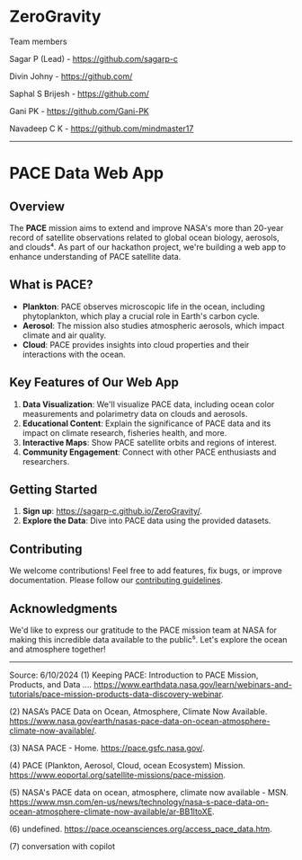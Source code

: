 # ZeroGravity
Team members

Sagar P (Lead)   -   https://github.com/sagarp-c

Divin Johny    -  https://github.com/

Saphal S Brijesh   -  https://github.com/

Gani PK   -   https://github.com/Gani-PK

Navadeep C K    -   https://github.com/mindmaster17



---

# PACE Data Web App

## Overview
The **PACE** mission aims to extend and improve NASA's more than 20-year record of satellite observations related to global ocean biology, aerosols, and clouds⁴. As part of our hackathon project, we're building a web app to enhance understanding of PACE satellite data.

## What is PACE?
- **Plankton**: PACE observes microscopic life in the ocean, including phytoplankton, which play a crucial role in Earth's carbon cycle.
- **Aerosol**: The mission also studies atmospheric aerosols, which impact climate and air quality.
- **Cloud**: PACE provides insights into cloud properties and their interactions with the ocean.

## Key Features of Our Web App
1. **Data Visualization**: We'll visualize PACE data, including ocean color measurements and polarimetry data on clouds and aerosols.
2. **Educational Content**: Explain the significance of PACE data and its impact on climate research, fisheries health, and more.
3. **Interactive Maps**: Show PACE satellite orbits and regions of interest.
4. **Community Engagement**: Connect with other PACE enthusiasts and researchers.

## Getting Started
1. **Sign up**: https://sagarp-c.github.io/ZeroGravity/.
2. **Explore the Data**: Dive into PACE data using the provided datasets.

## Contributing
We welcome contributions! Feel free to add features, fix bugs, or improve documentation. Please follow our [contributing guidelines](CONTRIBUTING.md).

## Acknowledgments
We'd like to express our gratitude to the PACE mission team at NASA for making this incredible data available to the public⁵. Let's explore the ocean and atmosphere together!

---


Source: 6/10/2024
(1) Keeping PACE: Introduction to PACE Mission, Products, and Data .... https://www.earthdata.nasa.gov/learn/webinars-and-tutorials/pace-mission-products-data-discovery-webinar.

(2) NASA’s PACE Data on Ocean, Atmosphere, Climate Now Available. https://www.nasa.gov/earth/nasas-pace-data-on-ocean-atmosphere-climate-now-available/.

(3) NASA PACE - Home. https://pace.gsfc.nasa.gov/.

(4) PACE (Plankton, Aerosol, Cloud, ocean Ecosystem) Mission. https://www.eoportal.org/satellite-missions/pace-mission.

(5) NASA's PACE data on ocean, atmosphere, climate now available - MSN. https://www.msn.com/en-us/news/technology/nasa-s-pace-data-on-ocean-atmosphere-climate-now-available/ar-BB1ltoXE.

(6) undefined. https://pace.oceansciences.org/access_pace_data.htm.

(7) conversation with copilot
